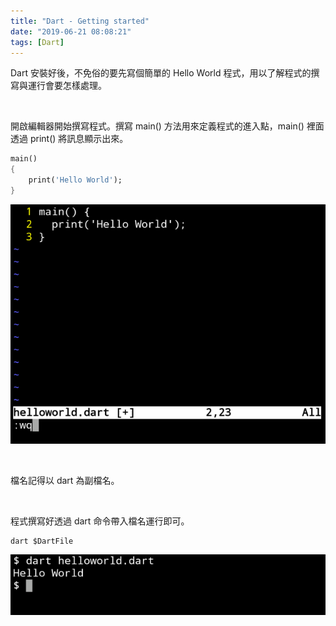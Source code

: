 ```yaml
---
title: "Dart - Getting started"
date: "2019-06-21 08:08:21"
tags: [Dart]
---
```



Dart 安裝好後，不免俗的要先寫個簡單的 Hello World 程式，用以了解程式的撰寫與運行會要怎樣處理。  

<!-- More -->

</br>


開啟編輯器開始撰寫程式。撰寫 main() 方法用來定義程式的進入點，main() 裡面透過 print() 將訊息顯示出來。  

```dart
main()
{
    print('Hello World');
}
```

![1.png](1.png)

</br>


檔名記得以 dart 為副檔名。  

</br>


程式撰寫好透過 dart 命令帶入檔名運行即可。  

    dart $DartFile

![2.png](2.png)
